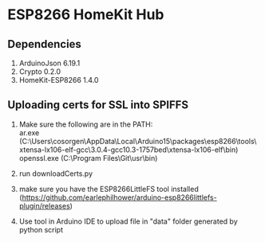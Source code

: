 # ESP8266 HomeKit Hub

## Dependencies

1. ArduinoJson 6.19.1
2. Crypto 0.2.0
3. HomeKit-ESP8266 1.4.0

## Uploading certs for SSL into SPIFFS

1. Make sure the following are in the PATH:  
ar.exe (C:\Users\cosorgen\AppData\Local\Arduino15\packages\esp8266\tools\xtensa-lx106-elf-gcc\3.0.4-gcc10.3-1757bed\xtensa-lx106-elf\bin)  
openssl.exe (C:\Program Files\Git\usr\bin)  
  
2. run downloadCerts.py

<!-- 3. make sure you have ESP8266FS tool installed (https://github.com/esp8266/arduino-esp8266fs-plugin/releases) -->

3. make sure you have the ESP8266LittleFS tool installed (https://github.com/earlephilhower/arduino-esp8266littlefs-plugin/releases)  

4. Use tool in Arduino IDE to upload file in "data" folder generated by python script